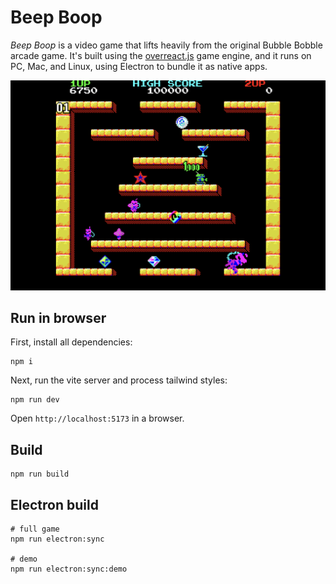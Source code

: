# Beep Boop

_Beep Boop_ is a video game that lifts heavily from the original Bubble Bobble arcade game. It's built using the [overreact.js](overreactjs.github.io) game engine, and it runs on PC, Mac, and Linux, using Electron to bundle it as native apps.

![Screenshot](screenshot.png)

## Run in browser

First, install all dependencies:

```
npm i
```

Next, run the vite server and process tailwind styles:

```
npm run dev
```

Open `http://localhost:5173` in a browser.

## Build

```
npm run build
```

## Electron build

```
# full game
npm run electron:sync

# demo
npm run electron:sync:demo
```